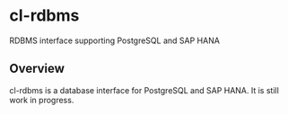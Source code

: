 # cl-rdbms
RDBMS interface supporting PostgreSQL and SAP HANA

## Overview
cl-rdbms is a database interface for PostgreSQL and SAP HANA. It is still work in progress. 
